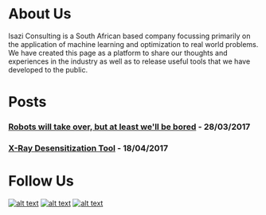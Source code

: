 # About Us

Isazi Consulting is a South African based company focussing primarily on the application of machine learning and optimization to real world problems. We have created this page as a platform to share our thoughts and experiences in the industry as well as to release useful tools that we have developed to the public.

# Posts

### [Robots will take over, but at least we'll be bored](28-03-2017/test) - 28/03/2017

### [X-Ray Desensitization Tool](https://isaziconsulting.github.io/xray-desensitizer/) - 18/04/2017

# Follow Us

<!-- display the social media buttons in your README -->
[![alt text][1.1]][1]
[![alt text][2.1]][2]
[![alt text][3.1]][3]

<!-- links to social media icons -->
<!-- no need to change these -->

<!-- icons with padding -->
[1.1]: http://i.imgur.com/tXSoThF.png (twitter icon with padding)
[2.1]: http://i.imgur.com/P3YfQoD.png (facebook icon with padding)
[3.1]: http://i.imgur.com/0o48UoR.png (github icon with padding)

<!-- links to your social media accounts -->
<!-- update these accordingly -->

[1]: https://twitter.com/isaziconsulting
[2]: https://www.facebook.com/Isazi-Consulting-240193656434498/
[3]: https://github.com/isaziconsulting
